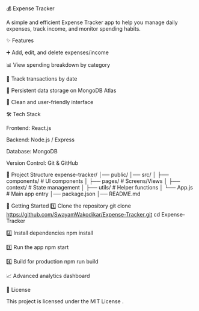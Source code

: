 💰 Expense Tracker

A simple and efficient Expense Tracker app to help you manage daily expenses, track income, and monitor spending habits.

✨ Features

➕ Add, edit, and delete expenses/income

📊 View spending breakdown by category

📅 Track transactions by date

💾 Persistent data storage on MongoDB Atlas

🎨 Clean and user-friendly interface

🛠️ Tech Stack

Frontend: React.js

Backend: Node.js / Express

Database: MongoDB

Version Control: Git & GitHub

📂 Project Structure
expense-tracker/
│── public/
│── src/
│   ├── components/     # UI components
│   ├── pages/          # Screens/Views
│   ├── context/        # State management
│   ├── utils/          # Helper functions
│   └── App.js          # Main app entry
│── package.json
│── README.md

🚀 Getting Started
1️⃣ Clone the repository
git clone https://github.com/SwayamWakodikar/Expense-Tracker.git
cd Expense-Tracker

2️⃣ Install dependencies
npm install

3️⃣ Run the app
npm start

4️⃣ Build for production
npm run build

📈 Advanced analytics dashboard

📜 License

This project is licensed under the MIT License
.
